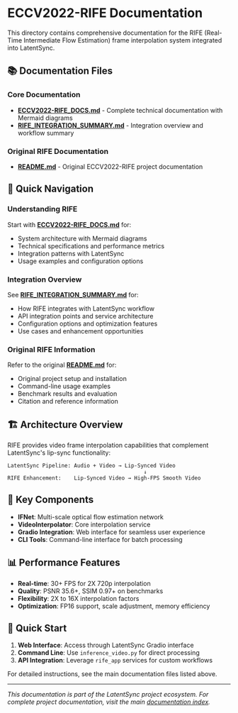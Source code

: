# ECCV2022-RIFE Documentation

This directory contains comprehensive documentation for the RIFE (Real-Time Intermediate Flow Estimation) frame interpolation system integrated into LatentSync.

## 📚 Documentation Files

### Core Documentation
- **[ECCV2022-RIFE_DOCS.md](ECCV2022-RIFE_DOCS.md)** - Complete technical documentation with Mermaid diagrams
- **[RIFE_INTEGRATION_SUMMARY.md](RIFE_INTEGRATION_SUMMARY.md)** - Integration overview and workflow summary

### Original RIFE Documentation
- **[README.md](README.md)** - Original ECCV2022-RIFE project documentation

## 🎯 Quick Navigation

### Understanding RIFE
Start with **[ECCV2022-RIFE_DOCS.md](ECCV2022-RIFE_DOCS.md)** for:
- System architecture with Mermaid diagrams
- Technical specifications and performance metrics
- Integration patterns with LatentSync
- Usage examples and configuration options

### Integration Overview
See **[RIFE_INTEGRATION_SUMMARY.md](RIFE_INTEGRATION_SUMMARY.md)** for:
- How RIFE integrates with LatentSync workflow
- API integration points and service architecture
- Configuration options and optimization features
- Use cases and enhancement opportunities

### Original RIFE Information
Refer to the original **[README.md](README.md)** for:
- Original project setup and installation
- Command-line usage examples
- Benchmark results and evaluation
- Citation and reference information

## 🏗️ Architecture Overview

RIFE provides video frame interpolation capabilities that complement LatentSync's lip-sync functionality:

```
LatentSync Pipeline: Audio + Video → Lip-Synced Video
                                           ↓
RIFE Enhancement:    Lip-Synced Video → High-FPS Smooth Video
```

## 🔧 Key Components

- **IFNet**: Multi-scale optical flow estimation network
- **VideoInterpolator**: Core interpolation service
- **Gradio Integration**: Web interface for seamless user experience
- **CLI Tools**: Command-line interface for batch processing

## 📊 Performance Features

- **Real-time**: 30+ FPS for 2X 720p interpolation
- **Quality**: PSNR 35.6+, SSIM 0.97+ on benchmarks
- **Flexibility**: 2X to 16X interpolation factors
- **Optimization**: FP16 support, scale adjustment, memory efficiency

## 🚀 Quick Start

1. **Web Interface**: Access through LatentSync Gradio interface
2. **Command Line**: Use `inference_video.py` for direct processing
3. **API Integration**: Leverage `rife_app` services for custom workflows

For detailed instructions, see the main documentation files listed above.

---
*This documentation is part of the LatentSync project ecosystem. For complete project documentation, visit the main [documentation index](../DOCUMENTATION_INDEX.md).*